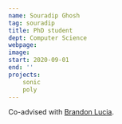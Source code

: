 ```yaml
---
name: Souradip Ghosh
tag: souradip
title: PhD student
dept: Computer Science
webpage:
image:
start: 2020-09-01
end: ''
projects:
    sonic
    poly
---
```


Co-advised with [Brandon Lucia](https://brandonlucia.com).
